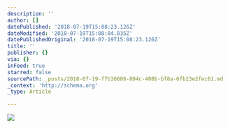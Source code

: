 ```yaml
---
description: ''
author: []
datePublished: '2018-07-19T15:08:23.126Z'
dateModified: '2018-07-19T15:08:04.835Z'
datePublishedOriginal: '2018-07-19T15:08:23.126Z'
title: ''
publisher: {}
via: {}
inFeed: true
starred: false
sourcePath: _posts/2018-07-19-f7b36086-804c-408b-bf8a-6fb23e2fec61.md
_context: 'http://schema.org'
_type: Article

---
```

![](https://the-grid-user-content.s3-us-west-2.amazonaws.com/0956b0b1-ce86-4605-94c9-d76985798144.jpg)